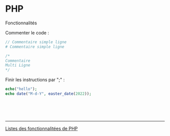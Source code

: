 # PHP
Fonctionnalités

Commenter le code :
```php
// Commentaire simple ligne
# Commentaire simple ligne

/*
Commentaire
Multi Ligne
*/
```

Finir les instructions par ";" :
```php
echo("hello");
echo date("M-d-Y", easter_date(2022));
```

<div class="space"></div>

___

 [Listes des fonctionnalitées de PHP](https://www.php.net/manual/fr/funcref.php)

<style>
.space{
  height: 50px;
  #background-color: #000;
}
</style>